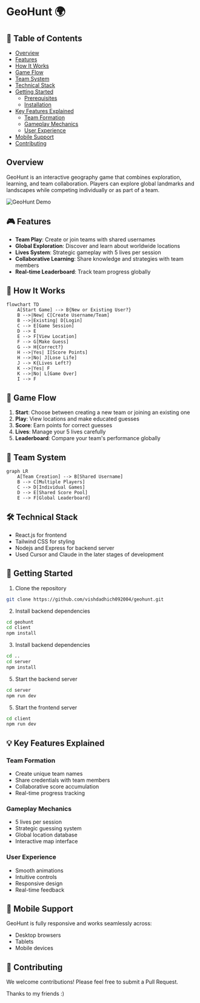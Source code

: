 # GeoHunt 🌍

## 📑 Table of Contents
- [Overview](#overview)
- [Features](#-features)
- [How It Works](#-how-it-works)
- [Game Flow](#-game-flow)
- [Team System](#-team-system)
- [Technical Stack](#️-technical-stack)
- [Getting Started](#-getting-started)
  - [Prerequisites](#prerequisites)
  - [Installation](#installation)
- [Key Features Explained](#-key-features-explained)
  - [Team Formation](#team-formation)
  - [Gameplay Mechanics](#gameplay-mechanics)
  - [User Experience](#user-experience)
- [Mobile Support](#-mobile-support)
- [Contributing](#-contributing)

## Overview
GeoHunt is an interactive geography game that combines exploration, learning, and team collaboration. Players can explore global landmarks and landscapes while competing individually or as part of a team.

![GeoHunt Demo](path/to/demo.gif)

## 🎮 Features

- **Team Play**: Create or join teams with shared usernames
- **Global Exploration**: Discover and learn about worldwide locations
- **Lives System**: Strategic gameplay with 5 lives per session
- **Collaborative Learning**: Share knowledge and strategies with team members
- **Real-time Leaderboard**: Track team progress globally

## 🔄 How It Works

```mermaid
flowchart TD
    A[Start Game] --> B{New or Existing User?}
    B -->|New| C[Create Username/Team]
    B -->|Existing| D[Login]
    C --> E[Game Session]
    D --> E
    E --> F[View Location]
    F --> G[Make Guess]
    G --> H{Correct?}
    H -->|Yes| I[Score Points]
    H -->|No| J[Lose Life]
    J --> K{Lives Left?}
    K -->|Yes| F
    K -->|No| L[Game Over]
    I --> F
```

## 🎯 Game Flow

1. **Start**: Choose between creating a new team or joining an existing one
2. **Play**: View locations and make educated guesses
3. **Score**: Earn points for correct guesses
4. **Lives**: Manage your 5 lives carefully
5. **Leaderboard**: Compare your team's performance globally

## 🤝 Team System

```mermaid
graph LR
    A[Team Creation] --> B[Shared Username]
    B --> C[Multiple Players]
    C --> D[Individual Games]
    D --> E[Shared Score Pool]
    E --> F[Global Leaderboard]
```

## 🛠️ Technical Stack

- React.js for frontend
- Tailwind CSS for styling
- Nodejs and Express for backend server
- Used Cursor and Claude in the later stages of development



## 🚀 Getting Started

1. Clone the repository
```bash
git clone https://github.com/vishdadhich092004/geohunt.git
```

2. Install backend dependencies
```bash
cd geohunt
cd client
npm install
```
3. Install backend dependencies
```bash
cd ..
cd server
npm install
```

5. Start the backend server
```bash
cd server 
npm run dev
```
5. Start the frontend server
```bash
cd client 
npm run dev
```

## 💡 Key Features Explained

### Team Formation
- Create unique team names
- Share credentials with team members
- Collaborative score accumulation
- Real-time progress tracking

### Gameplay Mechanics
- 5 lives per session
- Strategic guessing system
- Global location database
- Interactive map interface

### User Experience
- Smooth animations
- Intuitive controls
- Responsive design
- Real-time feedback

## 📱 Mobile Support

GeoHunt is fully responsive and works seamlessly across:
- Desktop browsers
- Tablets
- Mobile devices

## 🤝 Contributing

We welcome contributions! Please feel free to submit a Pull Request.

Thanks to my friends :)
